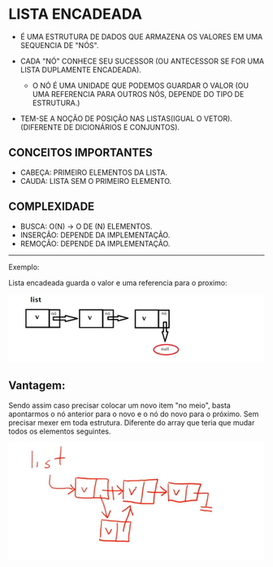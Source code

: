 # LISTA ENCADEADA

* É UMA ESTRUTURA DE DADOS QUE ARMAZENA OS VALORES EM UMA SEQUENCIA DE "NÓS".

* CADA "NÓ" CONHECE SEU SUCESSOR (OU ANTECESSOR SE FOR UMA LISTA DUPLAMENTE ENCADEADA).

  * O NÓ É UMA UNIDADE QUE PODEMOS GUARDAR O VALOR (OU UMA REFERENCIA PARA OUTROS NÓS, DEPENDE DO TIPO DE ESTRUTURA.)
  
* TEM-SE A NOÇÃO DE POSIÇÃO NAS LISTAS(IGUAL O VETOR). (DIFERENTE DE DICIONÁRIOS E CONJUNTOS).

## CONCEITOS IMPORTANTES

* CABEÇA: PRIMEIRO ELEMENTOS DA LISTA.
* CAUDA: LISTA SEM O PRIMEIRO ELEMENTO.


## COMPLEXIDADE

* BUSCA: O(N) -> O DE (N) ELEMENTOS.
* INSERÇÃO: DEPENDE DA IMPLEMENTAÇÃO.
* REMOÇÃO: DEPENDE DA IMPLEMENTAÇÃO.


------------------------------------------------------------

Exemplo: 


Lista encadeada guarda o valor e uma referencia para o proximo:

![Alt text](exemplo1.jpg)


## Vantagem:

Sendo assim caso precisar colocar um novo item "no meio", basta apontarmos o nó anterior para o novo e o nó do novo para o próximo. Sem precisar mexer em toda estrutura. Diferente do array que teria que mudar todos os elementos seguintes.

![Alt text](exemplo2.jpg)